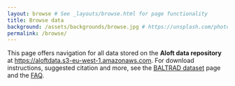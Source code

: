 ```yaml
---
layout: browse # See _layouts/browse.html for page functionality
title: Browse data
background: /assets/backgrounds/browse.jpg # https://unsplash.com/photos/H83_BXx3ChY
permalink: /browse/
---
```


This page offers navigation for all data stored on the **Aloft data repository** at <https://aloftdata.s3-eu-west-1.amazonaws.com>. For download instructions, suggested citation and more, see the [BALTRAD dataset](/baltrad/) page and the [FAQ](/faq/).
